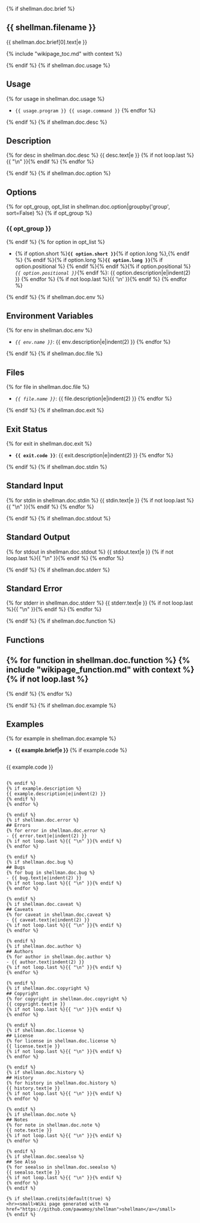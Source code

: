 {% if shellman.doc.brief %}
## {{ shellman.filename }}
{{ shellman.doc.brief[0].text|e }}

{% include "wikipage_toc.md" with context %}

{% endif %}
{% if shellman.doc.usage %}
## Usage
{% for usage in shellman.doc.usage %}
- `{{ usage.program }} {{ usage.command }}`
{% endfor %}

{% endif %}
{% if shellman.doc.desc %}
## Description
{% for desc in shellman.doc.desc %}
{{ desc.text|e }}
{% if not loop.last %}{{ "\n" }}{% endif %}
{% endfor %}

{% endif %}
{% if shellman.doc.option %}
## Options
{% for opt_group, opt_list in shellman.doc.option|groupby('group', sort=False) %}
{% if opt_group %}
### {{ opt_group }}
{% endif %}
{% for option in opt_list %}
- {% if option.short %}**`{{ option.short }}`**{% if option.long %},{% endif %} {% endif %}{% if option.long %}**`{{ option.long }}`**{% if option.positional %} {% endif %}{% endif %}{% if option.positional %}*`{{ option.positional }}`*{% endif %}:
  {{ option.description|e|indent(2) }}
{% endfor %}
{% if not loop.last %}{{ '\n' }}{% endif %}
{% endfor %}

{% endif %}
{% if shellman.doc.env %}
## Environment Variables
{% for env in shellman.doc.env %}
- *`{{ env.name }}`*:
  {{ env.description|e|indent(2) }}
{% endfor %}

{% endif %}
{% if shellman.doc.file %}
## Files
{% for file in shellman.doc.file %}
- *`{{ file.name }}`*:
  {{ file.description|e|indent(2) }}
{% endfor %}

{% endif %}
{% if shellman.doc.exit %}
## Exit Status
{% for exit in shellman.doc.exit %}
- **`{{ exit.code }}`**:
  {{ exit.description|e|indent(2) }}
{% endfor %}

{% endif %}
{% if shellman.doc.stdin %}
## Standard Input
{% for stdin in shellman.doc.stdin %}
{{ stdin.text|e }}
{% if not loop.last %}{{ "\n" }}{% endif %}
{% endfor %}

{% endif %}
{% if shellman.doc.stdout %}
## Standard Output
{% for stdout in shellman.doc.stdout %}
{{ stdout.text|e }}
{% if not loop.last %}{{ "\n" }}{% endif %}
{% endfor %}

{% endif %}
{% if shellman.doc.stderr %}
## Standard Error
{% for stderr in shellman.doc.stderr %}
{{ stderr.text|e }}
{% if not loop.last %}{{ "\n" }}{% endif %}
{% endfor %}

{% endif %}
{% if shellman.doc.function %}
## Functions
{% for function in shellman.doc.function %}
{% include "wikipage_function.md" with context %}
{% if not loop.last %}
---
{% endif %}
{% endfor %}

{% endif %}
{% if shellman.doc.example %}
## Examples
{% for example in shellman.doc.example %}
- **{{ example.brief|e }}**
{% if example.code %}

  ```{{ example.code_lang }}
{{ example.code }}
  ```

{% endif %}
{% if example.description %}
  {{ example.description|e|indent(2) }}
{% endif %}
{% endfor %}

{% endif %}
{% if shellman.doc.error %}
## Errors
{% for error in shellman.doc.error %}
- {{ error.text|e|indent(2) }}
{% if not loop.last %}{{ "\n" }}{% endif %}
{% endfor %}

{% endif %}
{% if shellman.doc.bug %}
## Bugs
{% for bug in shellman.doc.bug %}
- {{ bug.text|e|indent(2) }}
{% if not loop.last %}{{ "\n" }}{% endif %}
{% endfor %}

{% endif %}
{% if shellman.doc.caveat %}
## Caveats
{% for caveat in shellman.doc.caveat %}
- {{ caveat.text|e|indent(2) }}
{% if not loop.last %}{{ "\n" }}{% endif %}
{% endfor %}

{% endif %}
{% if shellman.doc.author %}
## Authors
{% for author in shellman.doc.author %}
- {{ author.text|indent(2) }}
{% if not loop.last %}{{ "\n" }}{% endif %}
{% endfor %}

{% endif %}
{% if shellman.doc.copyright %}
## Copyright
{% for copyright in shellman.doc.copyright %}
{{ copyright.text|e }}
{% if not loop.last %}{{ "\n" }}{% endif %}
{% endfor %}

{% endif %}
{% if shellman.doc.license %}
## License
{% for license in shellman.doc.license %}
{{ license.text|e }}
{% if not loop.last %}{{ "\n" }}{% endif %}
{% endfor %}

{% endif %}
{% if shellman.doc.history %}
## History
{% for history in shellman.doc.history %}
{{ history.text|e }}
{% if not loop.last %}{{ "\n" }}{% endif %}
{% endfor %}

{% endif %}
{% if shellman.doc.note %}
## Notes
{% for note in shellman.doc.note %}
{{ note.text|e }}
{% if not loop.last %}{{ "\n" }}{% endif %}
{% endfor %}

{% endif %}
{% if shellman.doc.seealso %}
## See Also
{% for seealso in shellman.doc.seealso %}
{{ seealso.text|e }}
{% if not loop.last %}{{ "\n" }}{% endif %}
{% endfor %}
{% endif %}

{% if shellman.credits|default(true) %}
<hr><small>Wiki page generated with <a href="https://github.com/pawamoy/shellman">shellman</a></small>
{% endif %}
